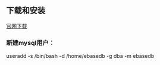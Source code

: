 ## 下载和安装
[官网下载](http://dev.mysql.com/downloads/mysql/)    

### 新建mysql用户：
useradd -s /bin/bash -d /home/ebasedb -g dba -m ebasedb